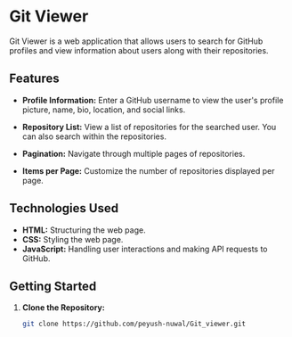 # Git Viewer

Git Viewer is a web application that allows users to search for GitHub profiles and view information about users along with their repositories.

## Features

- **Profile Information:** Enter a GitHub username to view the user's profile picture, name, bio, location, and social links.

- **Repository List:** View a list of repositories for the searched user. You can also search within the repositories.

- **Pagination:** Navigate through multiple pages of repositories.

- **Items per Page:** Customize the number of repositories displayed per page.

## Technologies Used

- **HTML:** Structuring the web page.
- **CSS:** Styling the web page.
- **JavaScript:** Handling user interactions and making API requests to GitHub.

## Getting Started

1. **Clone the Repository:**
   ```bash
   git clone https://github.com/peyush-nuwal/Git_viewer.git
